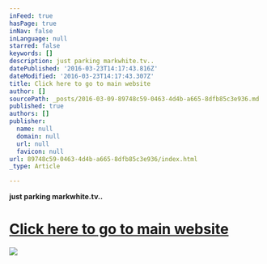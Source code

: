 ```yaml
---
inFeed: true
hasPage: true
inNav: false
inLanguage: null
starred: false
keywords: []
description: just parking markwhite.tv..
datePublished: '2016-03-23T14:17:43.816Z'
dateModified: '2016-03-23T14:17:43.307Z'
title: Click here to go to main website
author: []
sourcePath: _posts/2016-03-09-89748c59-0463-4d4b-a665-8dfb85c3e936.md
published: true
authors: []
publisher:
  name: null
  domain: null
  url: null
  favicon: null
url: 89748c59-0463-4d4b-a665-8dfb85c3e936/index.html
_type: Article

---
```

**just parking markwhite.tv..**

# [Click here to go to main website][0]
![](https://the-grid-user-content.s3-us-west-2.amazonaws.com/e03f8d09-1d46-4dab-b990-14732fa3c786.jpg)

[0]: rapha.us